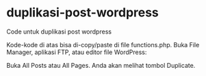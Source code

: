 # duplikasi-post-wordpress
Code untuk duplikasi post wordpress

Kode-kode di atas bisa di-copy/paste di file functions.php. Buka File Manager, aplikasi FTP, atau editor file WordPress:

Buka All Posts atau All Pages. Anda akan melihat tombol Duplicate.
